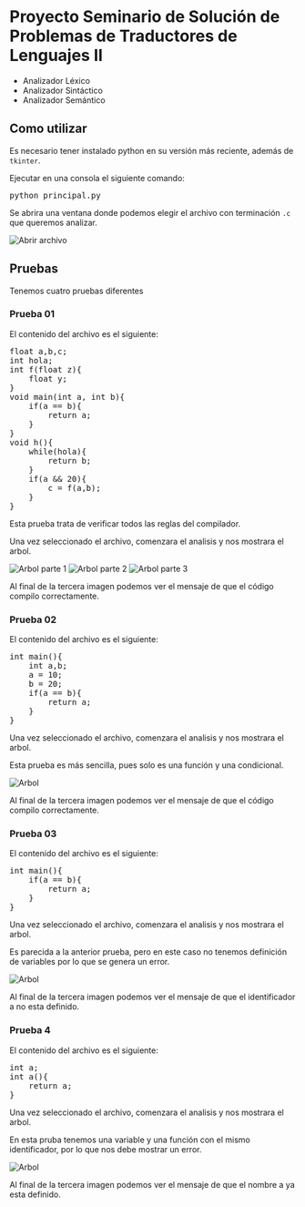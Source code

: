 # Proyecto Seminario de Solución de Problemas de Traductores de Lenguajes II

+ Analizador Léxico
+ Analizador Sintáctico
+ Analizador Semántico

## Como utilizar
Es necesario tener instalado python en su versión más reciente, además de `tkinter`.

Ejecutar en una consola el siguiente comando:
<pre>
python principal.py
</pre>

Se abrira una ventana donde podemos elegir el archivo con terminación `.c` que queremos analizar.

![Abrir archivo](ss/abrir.png)

## Pruebas
Tenemos cuatro pruebas diferentes

### Prueba 01

El contenido del archivo es el siguiente:
<pre>
float a,b,c;
int hola;
int f(float z){
    float y;
}
void main(int a, int b){
    if(a == b){
        return a;
    }
}
void h(){
    while(hola){
        return b;
    }
    if(a && 20){
        c = f(a,b);
    }
}
</pre>

Esta prueba trata de verificar todos las reglas del compilador.

Una vez seleccionado el archivo, comenzara el analisis y nos mostrara el arbol.

![Arbol parte 1](ss/arbol1.png)
![Arbol parte 2](ss/arbol2.png)
![Arbol parte 3](ss/arbol3.png)

Al final de la tercera imagen podemos ver el mensaje de que el código compilo correctamente.

### Prueba 02

El contenido del archivo es el siguiente:
<pre>
int main(){
    int a,b;
    a = 10;
    b = 20;
    if(a == b){
        return a;
    }
}
</pre>

Una vez seleccionado el archivo, comenzara el analisis y nos mostrara el arbol.

Esta prueba es más sencilla, pues solo es una función y una condicional.

![Arbol](ss/t2_arbol.png)

Al final de la tercera imagen podemos ver el mensaje de que el código compilo correctamente.

### Prueba 03

El contenido del archivo es el siguiente:
<pre>
int main(){
    if(a == b){
        return a;
    }
}
</pre>

Una vez seleccionado el archivo, comenzara el analisis y nos mostrara el arbol.

Es parecida a la anterior prueba, pero en este caso no tenemos definición de variables por lo que se genera un error.

![Arbol](ss/t3_arbol.png)

Al final de la tercera imagen podemos ver el mensaje de que el identificador a no esta definido.

### Prueba 4

El contenido del archivo es el siguiente:
<pre>
int a;
int a(){
    return a;
}
</pre>

Una vez seleccionado el archivo, comenzara el analisis y nos mostrara el arbol.

En esta pruba tenemos una variable y una función con el mismo identificador, por lo que nos debe mostrar un error.

![Arbol](ss/t4_arbol.png)

Al final de la tercera imagen podemos ver el mensaje de que el nombre a ya esta definido.